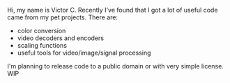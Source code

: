 Hi,
my name is Victor C.
Recently I've found that I got a lot of useful code came from my pet projects.
There are:
- color conversion
- video decoders and encoders
- scaling functions
- useful tools for video/image/signal processing

I'm planning to release code to a public domain or with very simple license. WIP
